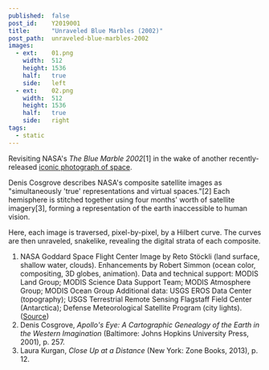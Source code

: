 ```yaml
---
published:  false
post_id:    Y2019001
title:      "Unraveled Blue Marbles (2002)"
post_path:  unraveled-blue-marbles-2002
images:
  - ext:    01.png
    width:  512
    height: 1536
    half:   true
    side:   left
  - ext:    02.png
    width:  512
    height: 1536
    half:   true
    side:   right
tags:
  - static
---
```

Revisiting NASA's _The Blue Marble 2002_[1] in the wake of another recently-released [iconic photograph of space](https://www.nytimes.com/2019/04/10/science/black-hole-picture.html).

Denis Cosgrove describes NASA's composite satellite images as "simultaneously 'true' representations and virtual spaces."[2] Each hemisphere is stitched together using four months' worth of satellite imagery[3], forming a representation of the earth inaccessible to human vision.

Here, each image is traversed, pixel-by-pixel, by a Hilbert curve. The curves are then unraveled, snakelike, revealing the digital strata of each composite.

1. NASA Goddard Space Flight Center Image by Reto Stöckli (land surface, shallow water, clouds). Enhancements by Robert Simmon (ocean color, compositing, 3D globes, animation). Data and technical support: MODIS Land Group; MODIS Science Data Support Team; MODIS Atmosphere Group; MODIS Ocean Group Additional data: USGS EROS Data Center (topography); USGS Terrestrial Remote Sensing Flagstaff Field Center (Antarctica); Defense Meteorological Satellite Program (city lights). ([Source](https://visibleearth.nasa.gov/view.php?id=57723))
2. Denis Cosgrove, _Apollo's Eye: A Cartographic Genealogy of the Earth in the Western Imagination_ (Baltimore: Johns Hopkins University Press, 2001), p. 257.
3. Laura Kurgan, _Close Up at a Distance_ (New York: Zone Books, 2013), p. 12.